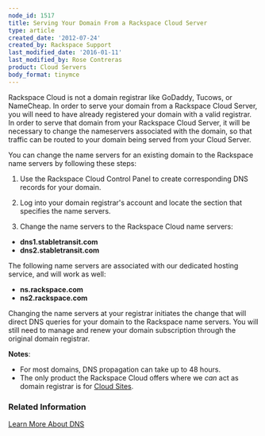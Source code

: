 ```yaml
---
node_id: 1517
title: Serving Your Domain From a Rackspace Cloud Server
type: article
created_date: '2012-07-24'
created_by: Rackspace Support
last_modified_date: '2016-01-11'
last_modified_by: Rose Contreras
product: Cloud Servers
body_format: tinymce
---
```


Rackspace Cloud is not a domain registrar like GoDaddy, Tucows, or
NameCheap. In order to serve your domain from a Rackspace Cloud Server,
you will need to have already registered your domain with a valid
registrar. In order to serve that domain from your Rackspace Cloud
Server, it will be necessary to change the nameservers associated with
the domain, so that traffic can be routed to your domain being served
from your Cloud Server.

You can change the name servers for an existing domain to the Rackspace
name servers by following these steps:

1.  Use the Rackspace Cloud Control Panel to create corresponding DNS
    records for your domain.

2.  Log into your domain registrar's account and locate the section that
    specifies the name servers.

3.  Change the name servers to the Rackspace Cloud name servers:

-   **dns1.stabletransit.com**
-   **dns2.stabletransit.com**

The following name servers are associated with our dedicated hosting
service, and will work as well:

-   **ns.rackspace.com**
-   **ns2.rackspace.com**

Changing the name servers at your registrar initiates the change that
will direct DNS queries for your domain to the Rackspace name servers.
You will still need to manage and renew your domain subscription through
the original domain registrar.

**Notes**:

-   <span>For most domains, DNS propagation can take up to
    48 hours.</span>
-   <span>The only product the Rackspace Cloud offers where
    we <span>*can* act as domain registrar is for [Cloud
    Sites](http://www.rackspace.com/cloud/sites/).</span></span>



### Related Information

[Learn More About
DNS](/how-to/learn-more-about-dns "Learn More About DNS")

